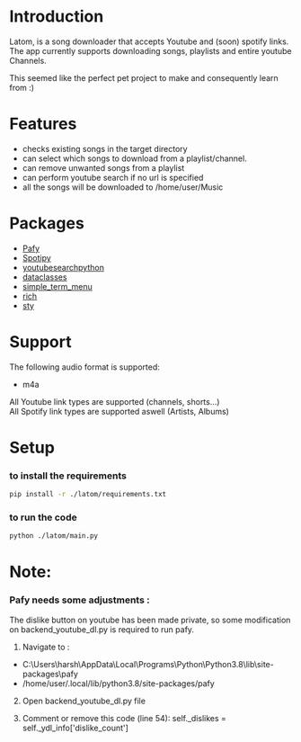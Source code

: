 # Introduction

Latom, is a song downloader that accepts Youtube and (soon) spotify links. The app currently supports downloading songs, playlists and entire youtube Channels.

This seemed like the perfect pet project to make and consequently learn from :)



# Features

- checks existing songs in the target directory
- can select which songs to download from a playlist/channel.
- can remove unwanted songs from a playlist
- can perform youtube search if no url is specified
- all the songs will be downloaded to /home/user/Music


# Packages

- [Pafy](https://pypi.org/project/pafy/)
- [Spotipy](https://spotipy.readthedocs.io/en/2.19.0/)
- [youtubesearchpython](https://pypi.org/project/youtube-search-python/)
- [dataclasses](https://docs.python.org/3/library/dataclasses.html)
- [simple_term_menu](https://pypi.org/project/simple-term-menu/)
- [rich](https://rich.readthedocs.io/en/stable/introduction.html)
- [sty](https://pypi.org/project/sty/)

# Support
The following audio format is supported:
- m4a



All Youtube link types are supported (channels, shorts...) <br />
All Spotify link types are supported aswell (Artists, Albums)



# Setup
### to install the requirements
```bash
pip install -r ./latom/requirements.txt
```
### to run the code
```bash
python ./latom/main.py
```



# Note:

### Pafy needs some adjustments :
The dislike button on youtube has been made private, so some modification on backend_youtube_dl.py is required to run pafy.

1) Navigate to :
 - C:\Users\harsh\AppData\Local\Programs\Python\Python3.8\lib\site- packages\pafy
 - /home/user/.local/lib/python3.8/site-packages/pafy

2) Open backend_youtube_dl.py file

3) Comment or remove this code (line 54): self._dislikes = self._ydl_info['dislike_count']
